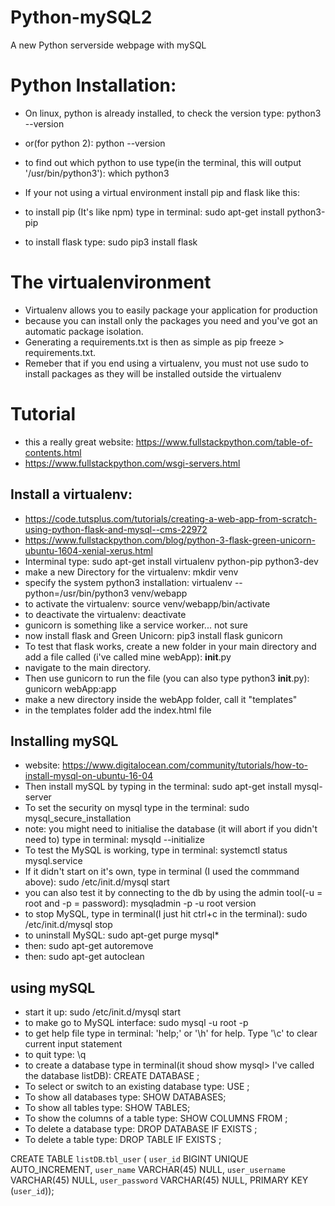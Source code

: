 # Python-mySQL2
A new Python serverside webpage with mySQL

# Python Installation:
* On linux, python is already installed, to check the version type: python3 --version
* or(for python 2): python --version
* to find out which python to use type(in the terminal, this will output '/usr/bin/python3'): which python3

* If your not using a virtual environment install pip and flask like this:
* to install pip (It's like npm) type in terminal: sudo apt-get install python3-pip
* to install flask type: sudo pip3 install flask

# The virtualenvironment
* Virtualenv allows you to easily package your application for production
* because you can install only the packages you need and you've got an automatic package isolation.
* Generating a requirements.txt is then as simple as pip freeze > requirements.txt.
* Remeber that if you end using a virtualenv, you must not use sudo to install packages as they will be installed outside the virtualenv

# Tutorial
* this a really great website: https://www.fullstackpython.com/table-of-contents.html
* https://www.fullstackpython.com/wsgi-servers.html

## Install a virtualenv:
* https://code.tutsplus.com/tutorials/creating-a-web-app-from-scratch-using-python-flask-and-mysql--cms-22972
* https://www.fullstackpython.com/blog/python-3-flask-green-unicorn-ubuntu-1604-xenial-xerus.html
* Interminal type: sudo apt-get install virtualenv python-pip python3-dev
* make a new Directory for the virtualenv: mkdir venv
* specify the system python3 installation: virtualenv --python=/usr/bin/python3 venv/webapp
* to activate the virtualenv: source venv/webapp/bin/activate
* to deactivate the virtualenv: deactivate
* gunicorn is something like a service worker... not sure
* now install flask and Green Unicorn: pip3 install flask gunicorn
* To test that flask works, create a new folder in your main directory and add a file called (i've called mine webApp): __init__.py
* navigate to the main directory.
* Then use gunicorn to run the file (you can also type python3 __init__.py): gunicorn webApp:app
* make a new directory inside the webApp folder, call it "templates"
* in the templates folder add the index.html file

## Installing mySQL
* website: https://www.digitalocean.com/community/tutorials/how-to-install-mysql-on-ubuntu-16-04
* Then install mySQL by typing in the terminal: sudo apt-get install mysql-server
* To set the security on mysql type in the terminal: sudo mysql_secure_installation
* note: you might need to initialise the database (it will abort if you didn't need to) type in terminal: mysqld --initialize
* To test the MySQL is working, type in terminal: systemctl status mysql.service
* If it didn't start on it's own, type in terminal (I used the commmand above): sudo /etc/init.d/mysql start
* you can also test it by connecting to the db by using the admin tool(-u = root and -p = password): mysqladmin -p -u root version
* to stop MySQL, type in terminal(I just hit ctrl+c in the terminal): sudo /etc/init.d/mysql stop
* to uninstall MySQL: sudo apt-get purge mysql*
* then: sudo apt-get autoremove
* then: sudo apt-get autoclean

## using mySQL
* start it up: sudo /etc/init.d/mysql start
* to make go to MySQL interface: sudo mysql -u root -p
* to get help file type in terminal: 'help;' or '\h' for help. Type '\c' to clear current input statement
* to quit type: \q
* to create a database type in terminal(it shoud show mysql> I've called the database listDB): CREATE DATABASE ;
* To select or switch to an existing database type: USE ;
* To show all databases type: SHOW DATABASES;
* To show all tables type: SHOW TABLES;
* To show the columns of a table type: SHOW COLUMNS FROM ;
* To delete a database type: DROP DATABASE IF EXISTS ;
* To delete a table type: DROP TABLE IF EXISTS ;

CREATE TABLE `listDB`.`tbl_user` (
  `user_id` BIGINT UNIQUE AUTO_INCREMENT,
  `user_name` VARCHAR(45) NULL,
  `user_username` VARCHAR(45) NULL,
  `user_password` VARCHAR(45) NULL,
  PRIMARY KEY (`user_id`));

